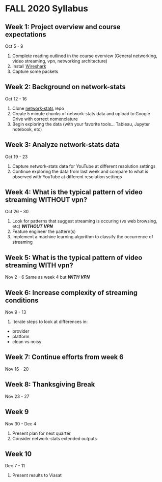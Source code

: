 
# FALL 2020 Syllabus

## Week 1: Project overview and course expectations
Oct 5 - 9
1. Complete reading outlined in the course overview (General networking, video streaming, vpn, networking architecture)
2. Install [Wireshark](https://www.wireshark.org/)
3. Capture some packets

## Week 2: Background on network-stats
Oct 12 - 16
1. Clone [network-stats](https://github.com/viasat/network-stats) repo
2. Create 5 minute chunks of network-stats data and upload to Google Drive with correct nomenclature
3. Begin exploring the data (with your favorite tools... Tableau, Jupyter notebook, etc)

## Week 3: Analyze network-stats data
Oct 19 - 23
1. Capture network-stats data for YouTube at different resolution settings
2. Continue exploring the data from last week and compare to what is observed with YouTube at different resolution settings

## Week 4: What is the typical pattern of video streaming WITHOUT vpn?
Oct 26 - 30
1. Look for patterns that suggest streaming is occuring (vs web browsing, etc) ***WITHOUT VPN***
2. Feature engineer the pattern(s)
3. Implement a machine learning algorithm to classify the occurrence of streaming

## Week 5: What is the typical pattern of video streaming WITH vpn?
Nov 2 - 6
Same as week 4 but ***WITH VPN***

## Week 6: Increase complexity of streaming conditions
Nov 9 - 13
1. Iterate steps to look at differences in:
  * provider
  * platform
  * clean vs noisy

## Week 7: Continue efforts from week 6
Nov 16 - 20

## Week 8: Thanksgiving Break
Nov 23 - 27

## Week 9
Nov 30 - Dec 4
1. Present plan for next quarter
2. Consider network-stats extended outputs

## Week 10
Dec 7 - 11
1. Present results to Viasat
